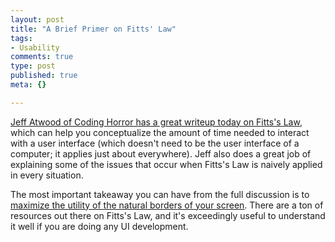 ```yaml
--- 
layout: post
title: "A Brief Primer on Fitts' Law"
tags: 
- Usability
comments: true
type: post
published: true
meta: {}

---
```

<a href="http://www.codinghorror.com/blog/archives/000642.html">Jeff Atwood of Coding Horror has a great writeup today on Fitts's Law</a>, which can help you conceptualize the amount of time needed to interact with a user interface (which doesn't need to be the user interface of a computer; it applies just about everywhere). Jeff also does a great job of explaining some of the issues that occur when Fitts's Law is naively applied in every situation.

  The most important takeaway you can have from the full discussion is to <a href="http://www.asktog.com/basics/firstPrinciples.html#fittsLaw">maximize the utility of the natural borders of your screen</a>. There are a ton of resources out there on Fitts's Law, and it's exceedingly useful to understand it well if you are doing any UI development.
